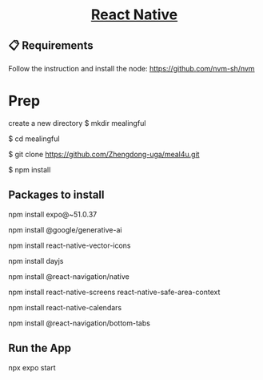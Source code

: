 <h1 align="center">
  <a href="https://reactnative.dev/">
    React Native
  </a>
</h1>

## 📋 Requirements
Follow the instruction and install the node: https://github.com/nvm-sh/nvm

# Prep

create a new directory $ mkdir mealingful

$ cd mealingful

$ git clone https://github.com/Zhengdong-uga/meal4u.git

$ npm install

## Packages to install
npm install expo@~51.0.37

npm install @google/generative-ai

npm install react-native-vector-icons

npm install dayjs

npm install @react-navigation/native

npm install react-native-screens react-native-safe-area-context

npm install react-native-calendars

npm install @react-navigation/bottom-tabs


## Run the App
npx expo start




